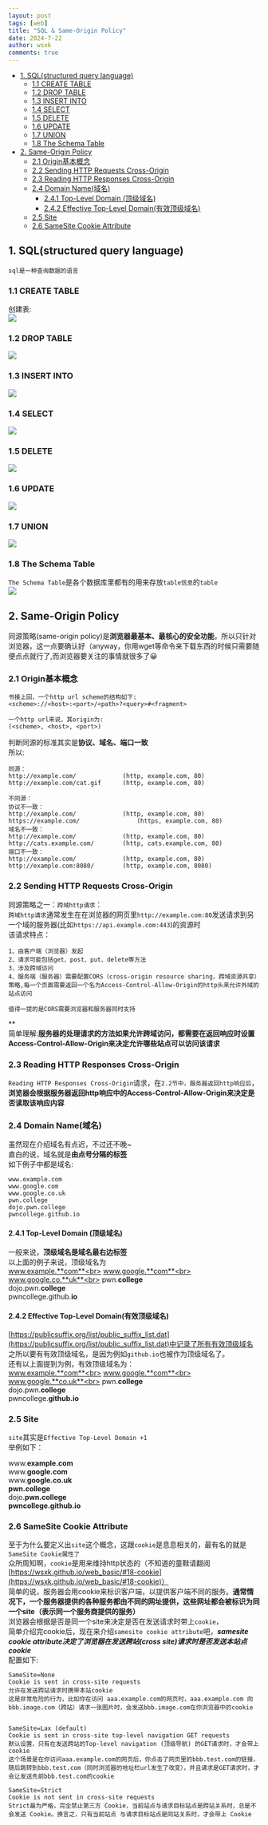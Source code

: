 ```yaml
---
layout: post
tags: [web]
title: "SQL & Same-Origin Policy"
date: 2024-7-22
author: wsxk
comments: true
---
```


- [1. SQL(structured query language)](#1-sqlstructured-query-language)
  - [1.1 CREATE TABLE](#11-create-table)
  - [1.2 DROP TABLE](#12-drop-table)
  - [1.3 INSERT INTO](#13-insert-into)
  - [1.4 SELECT](#14-select)
  - [1.5 DELETE](#15-delete)
  - [1.6 UPDATE](#16-update)
  - [1.7 UNION](#17-union)
  - [1.8 The Schema Table](#18-the-schema-table)
- [2. Same-Origin Policy](#2-same-origin-policy)
  - [2.1 Origin基本概念](#21-origin基本概念)
  - [2.2 Sending HTTP Requests Cross-Origin](#22-sending-http-requests-cross-origin)
  - [2.3 Reading HTTP Responses Cross-Origin](#23-reading-http-responses-cross-origin)
  - [2.4 Domain Name(域名)](#24-domain-name域名)
    - [2.4.1 Top-Level Domain (顶级域名)](#241-top-level-domain-顶级域名)
    - [2.4.2 Effective Top-Level Domain(有效顶级域名)](#242-effective-top-level-domain有效顶级域名)
  - [2.5 Site](#25-site)
  - [2.6 SameSite Cookie Attribute](#26-samesite-cookie-attribute)


## 1. SQL(structured query language)<br>
`sql是一种查询数据的语言`<br>
### 1.1 CREATE TABLE<br>
创建表:<br>
![](https://raw.githubusercontent.com/wsxk/wsxk_pictures/main/2024-3-25/20240722191144.png)

### 1.2 DROP TABLE<br>
![](https://raw.githubusercontent.com/wsxk/wsxk_pictures/main/2024-3-25/20240722191551.png)

### 1.3 INSERT INTO<br>
![](https://raw.githubusercontent.com/wsxk/wsxk_pictures/main/2024-3-25/20240722191224.png)

### 1.4 SELECT<br>
![](https://raw.githubusercontent.com/wsxk/wsxk_pictures/main/2024-3-25/20240722191301.png)


### 1.5 DELETE<br>
![](https://raw.githubusercontent.com/wsxk/wsxk_pictures/main/2024-3-25/20240722191359.png)

### 1.6 UPDATE<br>
![](https://raw.githubusercontent.com/wsxk/wsxk_pictures/main/2024-3-25/20240722191429.png)

### 1.7 UNION<br>
![](https://raw.githubusercontent.com/wsxk/wsxk_pictures/main/2024-3-25/20240722191454.png)

### 1.8 The Schema Table<br>
`The Schema Table`是各个数据库里都有的用来存放`table信息`的`table`<br>
![](https://raw.githubusercontent.com/wsxk/wsxk_pictures/main/2024-3-25/20240722191655.png)

## 2. Same-Origin Policy<br>
同源策略(same-origin policy)是**浏览器最基本、最核心的安全功能**，所以只针对浏览器，这一点要确认好（anyway，你用wget等命令来下载东西的时候只需要随便点点就行了,而浏览器要关注的事情就很多了😀<br>
### 2.1 Origin基本概念<br>

```
书接上回，一个http url scheme的结构如下:
<scheme>://<host>:<port>/<path>?<query>#<fragment>

一个http url来说，其origin为:
(<scheme>, <host>, <port>)
```
判断同源的标准其实是**协议、域名、端口一致**<br>
所以:
```
同源：
http://example.com/				(http, example.com, 80)
http://example.com/cat.gif		(http, example.com, 80) 

不同源：
协议不一致：
http://example.com/				(http, example.com, 80)
https://example.com/				(https, example.com, 80)
域名不一致：
http://example.com/				(http, example.com, 80)
http://cats.example.com/		(http, cats.example.com, 80)
端口不一致：
http://example.com/				(http, example.com, 80)
http://example.com:8080/		(http, example.com, 8080)
```

### 2.2 Sending HTTP Requests Cross-Origin<br>
同源策略之一：`跨域http请求`：<br>
`跨域http请求`通常发生在在浏览器的网页里`http://example.com:80`发送请求到另一个域的服务器(比如`https://api.example.com:443`)的资源时<br>
该请求特点：<br>
```
1、由客户端（浏览器）发起
2、请求可能包括get、post、put、delete等方法
3、涉及跨域访问
4、服务端（服务器）需要配置CORS（cross-origin resource sharing，跨域资源共享）策略,每一个页面需要返回一个名为Access-Control-Allow-Origin的http头来允许外域的站点访问

值得一提的是CORS需要浏览器和服务器同时支持
```
**<br>
简单理解:**服务器的处理请求的方法如果允许跨域访问，都需要在返回响应时设置Access-Control-Allow-Origin来决定允许哪些站点可以访问该请求**<br>

### 2.3 Reading HTTP Responses Cross-Origin<br>
`Reading HTTP Responses Cross-Origin`请求，在`2.2节中，服务器返回http响应后`，**浏览器会根据服务器返回http响应中的Access-Control-Allow-Origin来决定是否读取该响应内容**<br>

### 2.4 Domain Name(域名)<br>
虽然现在介绍域名有点迟，不过还不晚~<br>
直白的说，域名就是**由点号分隔的标签**<br>
如下例子中都是域名:<br>
```
www.example.com
www.google.com
www.google.co.uk
pwn.college
dojo.pwn.college
pwncollege.github.io
```

#### 2.4.1 Top-Level Domain (顶级域名)<br>
一般来说，**顶级域名是域名最右边标签**<br>
以上面的例子来说，顶级域名为<br>
www.example.**com**<br>
www.google.**com**<br>
www.google.co.**uk**<br>
pwn.**college**<br>
dojo.pwn.**college**<br>
pwncollege.github.**io**<br>

#### 2.4.2 Effective Top-Level Domain(有效顶级域名)<br>
[https://publicsuffix.org/list/public_suffix_list.dat](https://publicsuffix.org/list/public_suffix_list.dat)中记录了所有有效顶级域名<br>
之所以要有有效顶级域名，是因为例如`github.io`也被作为顶级域名了。<br>
还有以上面提到为例，有效顶级域名为：<br>
www.example.**com**<br>
www.google.**com**<br>
www.google.**co.uk**<br>
pwn.**college**<br>
dojo.pwn.**college**<br>
pwncollege.**github.io**<br>


### 2.5 Site<br>
`site`其实是`Effective Top-Level Domain +1 `<br>
举例如下：<br>

www.**example.com**<br>
www.**google.com**<br>
www.**google.co.uk**<br>
**pwn.college**<br>
dojo.**pwn.college**<br>
**pwncollege.github.io**<br>


### 2.6 SameSite Cookie Attribute<br>
至于为什么要定义出`site`这个概念，这跟`cookie`是息息相关的，最有名的就是`SameSite Cookie属性了`<br>
众所周知啊，`cookie`是用来维持http状态的（不知道的童鞋请翻阅[https://wsxk.github.io/web_basic/#18-cookie](https://wsxk.github.io/web_basic/#18-cookie)）<br>
简单的说，服务器会用cookie来标识客户端，以提供客户端不同的服务。**通常情况下，一个服务器提供的各种服务都由不同的网址提供，这些网址都会被标识为同一个site（表示同一个服务商提供的服务）**<br>
浏览器会根据是否是同一个site来决定是否在发送请求时带上`cookie`，<br>
简单介绍完cookie后，现在来介绍`samesite cookie attribute`吧，***samesite cookie attribute决定了浏览器在发送跨站(cross site)请求时是否发送本站点cookie***<br>
配置如下:<br>
```
SameSite=None
Cookie is sent in cross-site requests
允许在发送跨站请求时携带本站cookie
这是非常危险的行为，比如你在访问 aaa.example.com的网页时，aaa.example.com 向 bbb.image.com（跨站）请求一张图片时，会发送bbb.image.com在你浏览器中的cookie


SameSite=Lax (default)
Cookie is sent in cross-site top-level navigation GET requests
默认设置，只有在发送跨站的Top-level navigation (顶级导航) 的GET请求时，才会带上cookie
这个场景是在你访问aaa.example.com的网页后，你点击了网页里的bbb.test.com的链接，随后跳转到bbb.test.com（同时浏览器的地址栏url发生了改变），并且请求是GET请求时，才会让发送先前bbb.test.com的cookie

SameSite=Strict
Cookie is not sent in cross-site requests
Strict最为严格，完全禁止第三方 Cookie，当前站点与请求目标站点是跨站关系时，总是不会发送 Cookie。换言之，只有当前站点 与请求目标站点是同站关系时，才会带上 Cookie
```



